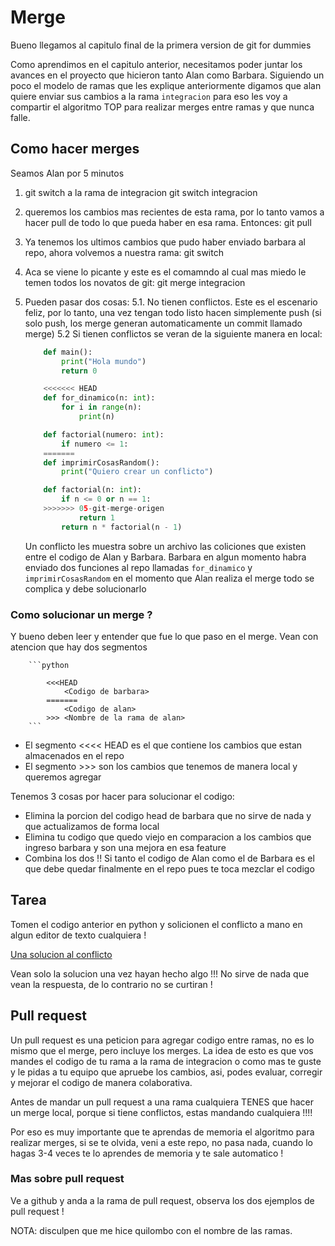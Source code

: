 # Merge

Bueno llegamos al capitulo final de la primera version de git for dummies 

Como aprendimos en el capitulo anterior, necesitamos poder juntar los avances en el proyecto que hicieron tanto Alan como Barbara. Siguiendo un poco el modelo de ramas que les explique anteriormente digamos que alan quiere enviar sus cambios a la rama `integracion` para eso les voy a compartir el algoritmo TOP para realizar merges entre ramas y que nunca falle.

## Como hacer merges

Seamos Alan por 5 minutos 

1. git switch a la rama de integracion 
            git switch integracion 
2. queremos los cambios mas recientes de esta rama, por lo tanto vamos a hacer pull de todo lo que pueda haber en esa rama. Entonces:
            git pull
3. Ya tenemos los ultimos cambios que pudo haber enviado barbara al repo, ahora volvemos a nuestra rama:
            git switch <rama de alan>
4. Aca se viene lo picante y este es el comamndo al cual mas miedo le temen todos los novatos de git:
            git merge integracion
5. Pueden pasar dos cosas:
    5.1.  No tienen conflictos. Este es el escenario feliz, por lo tanto, una vez tengan todo listo hacen simplemente push (si solo push, los merge generan automaticamente un commit llamado merge)
    5.2 Si tienen conflictos se veran de la siguiente manera en local: 
        
    ```python
        def main(): 
            print("Hola mundo")
            return 0

        <<<<<<< HEAD
        def for_dinamico(n: int):
            for i in range(n): 
                print(n)

        def factorial(numero: int):
            if numero <= 1: 
        =======
        def imprimirCosasRandom():
            print("Quiero crear un conflicto")

        def factorial(n: int):
            if n <= 0 or n == 1:
        >>>>>>> 05-git-merge-origen
                return 1
            return n * factorial(n - 1)
    ```
    Un conflicto les muestra sobre un archivo las coliciones que existen entre el codigo de Alan y Barbara. Barbara en algun momento habra enviado dos funciones al repo llamadas `for_dinamico` y `imprimirCosasRandom` en el momento que Alan realiza el merge todo se complica y debe solucionarlo

### Como solucionar un merge ?

Y bueno deben leer y entender que fue lo que paso en el merge. Vean con atencion que hay dos segmentos 

        ```python
            
            <<<HEAD 
                <Codigo de barbara>
            =======
                <Codigo de alan>
            >>> <Nombre de la rama de alan>
        ```
- El segmento <<<< HEAD es el que contiene los cambios que estan almacenados en el repo
- El segmento >>> <Nombre rama> son los cambios que tenemos de manera local y queremos agregar 

Tenemos 3 cosas por hacer para solucionar el codigo:

- Elimina la porcion del codigo head de barbara que no sirve de nada y que actualizamos de forma local
- Elimina tu codigo que quedo viejo en comparacion a los cambios que ingreso barbara y son una mejora en esa feature
- Combina los dos !! Si tanto el codigo de Alan como el de Barbara es el que debe quedar finalmente en el repo pues te toca mezclar el codigo

## Tarea

Tomen el codigo anterior en python y solicionen el conflicto a mano en algun editor de texto cualquiera !

[Una solucion al conflicto](https://github.com/Jignacio14/GitForDummiesFIUBA/blob/05-git-merge-destino-con-merge/merge.py)

Vean solo la solucion una vez hayan hecho algo !!! No sirve de nada que vean la respuesta, de lo contrario no se curtiran !

## Pull request 

Un pull request es una peticion para agregar codigo entre ramas, no es lo mismo que el merge, pero incluye los merges. La idea de esto es que vos mandes el codigo de tu rama a la rama de integracion o como mas te guste y le pidas a tu equipo que apruebe los cambios, asi, podes evaluar, corregir y mejorar el codigo de manera colaborativa. 

Antes de mandar un pull request a una rama cualquiera TENES que hacer un merge local, porque si tiene conflictos, estas mandando cualquiera !!!! 

Por eso es muy importante que te aprendas de memoria el algoritmo para realizar merges, si se te olvida, veni a este repo, no pasa nada, cuando lo hagas 3-4 veces te lo aprendes de memoria y te sale automatico !

### Mas sobre pull request

Ve a github y anda a la rama de pull request, observa los dos ejemplos de pull request ! 

NOTA: disculpen que me hice quilombo con el nombre de las ramas. 



